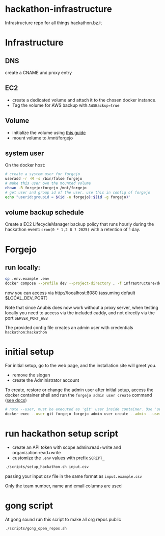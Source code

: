 <!--
SPDX-FileCopyrightText: 2025 NOI Techpark <digital@noi.bz.it>

SPDX-License-Identifier: CC0-1.0
-->

# hackathon-infrastructure
Infrastructure repo for all things hackathon.bz.it

# Infrastructure
## DNS
create a CNAME and proxy entry
## EC2
- create a dedicated volume and attach it to the chosen docker instance.  
- Tag the volume for AWS backup with `AWSBackup=true`
## Volume
- initialize the volume using [this guide](https://docs.aws.amazon.com/ebs/latest/userguide/ebs-using-volumes.html)  
- mount volume to /mnt/forgejo
## system user
On the docker host:
```bash
# create a system user for forgejo
useradd -r -M -s /bin/false forgejo
# make this user own the mounted volume
chown -R forgejo:forgejo /mnt/forgejo
# get user and group id of the user. use this in config of forgejo
echo "userid:groupid = $(id -u forgejo):$(id -g forgejo)"
```
## volume backup schedule
Create a EC2 LifecycleManager backup policy that runs hourly during the hackathon event:
`cron(0 * 1,2 8 ? 2025)`
with a retention of 1 day.

# Forgejo
## run locally:
```bash
cp .env.example .env
docker compose --profile dev --project-directory . -f infrastructure/docker-compose.run.yml up
```
now you can access via http://localhost:8080 (assuming default $LOCAL_DEV_PORT)

Note that since Anubis does now work without a proxy server, when testing locally you need to access via the included caddy, and not directly via the port `SERVER_PORT_WEB`

The provided config file creates an admin user with credentials `hackathon:hackathon`

# initial setup
For initial setup, go to the web page, and the installation site will greet you.  
- remove the slogan
- create the Administrator account

To create, restore or change the admin user after initial setup, access the docker container shell and run the `forgejo admin user create` command ([see docs](https://forgejo.org/docs/latest/admin/command-line/))

```bash
# note --user, must be executed as 'git' user inside container. Use 'su git' in interactive mode to access the forgejo cli
docker exec --user git forgejo forgejo admin user create --admin --username hackathon --email forgejo@hackathon.bz.it --password '******'
```

# run hackathon setup script
- create an API token with scope admin:read+write and organization:read+write
- customize the `.env` values with prefix `SCRIPT_`

```bash
./scripts/setup_hackathon.sh input.csv
```
passing your input csv file in the same format as `input.example.csv`

Only the team number, name and email columns are used

# gong script
At gong sound run this script to make all org repos public
```bash
./scripts/gong_open_repos.sh
```